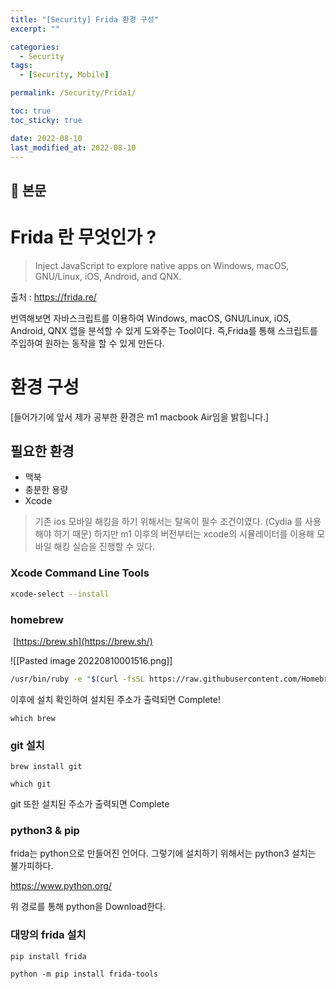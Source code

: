 ```yaml
---
title: "[Security] Frida 환경 구성"
excerpt: ""

categories:
  - Security
tags:
  - [Security, Mobile]

permalink: /Security/Frida1/

toc: true
toc_sticky: true

date: 2022-08-10
last_modified_at: 2022-08-10
---
```


## 🦥 본문

# Frida 란 무엇인가 ?
> Inject JavaScript to explore native apps on Windows, macOS, GNU/Linux, iOS, Android, and QNX. 

출처 : https://frida.re/

번역해보면 자바스크립트를 이용하여 Windows, macOS, GNU/Linux, iOS, Android, QNX 앱을 분석할 수 있게 도와주는 Tool이다. 즉,Frida를 통해 스크립트를 주입하여 원하는 동작을 할 수 있게 만든다. 


# 환경 구성
[들어가기에 앞서 제가 공부한 환경은 m1 macbook Air임을 밝힙니다.]
## 필요한 환경
- 맥북
- 충분한 용량 
- Xcode

> 기존 ios 모바일 해킹을 하기 위해서는 탈옥이 필수 조건이였다. (Cydia 를 사용해야 하기 때문) 하지만 m1 이후의 버전부터는 xcode의 시뮬레이터를 이용해 모바일 해킹 실습을 진행할 수 있다. 

### Xcode Command Line Tools
```bash
xcode-select --install
```

### homebrew
 [https://brew.sh](https://brew.sh/)

 ![[Pasted image 20220810001516.png]]


```bash
/usr/bin/ruby -e "$(curl -fsSL https://raw.githubusercontent.com/Homebrew/install/master/install)"
```

이후에 설치 확인하여 설치된 주소가 출력되면 Complete!

```
which brew
```

### git 설치
```
brew install git
```

```
which git
```

git 또한 설치된 주소가 출력되면 Complete


### python3 & pip
frida는 python으로 만들어진 언어다. 그렇기에 설치하기 위해서는 python3 설치는 불가피하다. 

https://www.python.org/

위 경로를 통해 python을 Download한다. 

### 대망의 frida 설치
```
pip install frida
```

```
python -m pip install frida-tools
```



